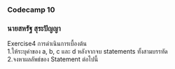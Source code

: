 ### Codecamp 10
### นายสหรัฐ  สุระปัญญา
Exercise4 การดำเนินการเบื้องต้น  
1.ให้ระบุค่าของ a, b, c และ d หลังจากจบ statements ทั้งสามบรรทัด  
2.จงหาผลลัพธ์ของ Statement ต่อไปนี้